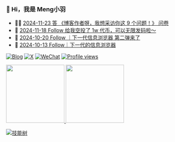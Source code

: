 ### 🤠 Hi，我是 Meng小羽

<!-- BLOG-POST-LIST:START -->
- 👨‍🏫 [2024-11-23 答 《博客作者呀，我想采访你这 9 个问题！》 问卷](https://blog.debuginn.com/p/answer-anotherdayu/)
- 🦄 [2024-11-18 Follow 给我空投了 1w 代币，可以无限发码啦～](https://blog.debuginn.com/p/follow-app-airdrop/)
- 💃 [2024-10-20 Follow ｜下一代信息浏览器 第二弹来了](https://blog.debuginn.com/p/follow-app-2/)
- 🤔 [2024-10-13 Follow｜下一代的信息浏览器](https://blog.debuginn.com/p/follow-app/)<!-- BLOG-POST-LIST:END -->

[![Blog](https://img.shields.io/badge/blog.debuginn.com-0066ff?logo=blogger&logoColor=white)](https://blog.debuginn.com)
[![X](https://img.shields.io/badge/@idebuginn-000000?logo=x&logoColor=white)](https://twitter.com/idebuginn)
[![WeChat](https://img.shields.io/badge/@debuginn-07C160?logo=wechat&logoColor=white)](https://blog.debuginn.com/subscribe)
[![Profile views](https://komarev.com/ghpvc/?username=debuginn&color=blueviolet)](https://github.com/debuginn)

<p>
    <a href="#">
        <img height="159px" src="https://github-readme-stats.vercel.app/api?username=debuginn&show_icons=true&theme=github_dark_dimmed&layout=compact" />
    </a>
     <a href="#">
        <img height="159px" src="https://github-readme-stats.vercel.app/api/top-langs/?username=debuginn&theme=github_dark_dimmed&layout=compact&hide=javascript,html,css,php,scss" />
    </a>
</p>

[![技能树](https://skillicons.dev/icons?i=go,java,spring,maven,mysql,postgres,redis,mongodb,linux,bash,docker,kubernetes,grafana,prometheus,nginx,git,github,gitlab,vim,idea,vscode,md,postman,stackoverflow,apple,obsidian,ps,cloudflare&theme=light)](https://blog.debuginn.com/project/)
